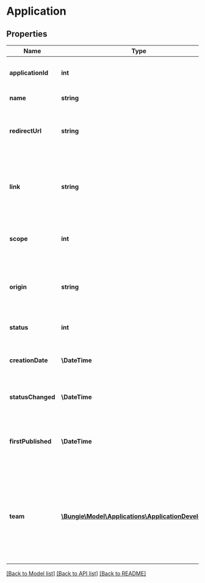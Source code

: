 # Application

## Properties
Name | Type | Description | Notes
------------ | ------------- | ------------- | -------------
**applicationId** | **int** | Unique ID assigned to the application | [optional] 
**name** | **string** | Name of the application | [optional] 
**redirectUrl** | **string** | URL used to pass the user&#39;s authorization code to the application | [optional] 
**link** | **string** | Link to website for the application where a user can learn more about the app. | [optional] 
**scope** | **int** | Permissions the application needs to work | [optional] 
**origin** | **string** | Value of the Origin header sent in requests generated by this application. | [optional] 
**status** | **int** | Current status of the application. | [optional] 
**creationDate** | **\DateTime** | Date the application was first added to our database. | [optional] 
**statusChanged** | **\DateTime** | Date the application status last changed. | [optional] 
**firstPublished** | **\DateTime** | Date the first time the application status entered the &#39;Public&#39; status. | [optional] 
**team** | [**\Bungie\Model\Applications\ApplicationDeveloper[]**](ApplicationDeveloper.md) | List of team members who manage this application on Bungie.net. Will always consist of at least the application owner. | [optional] 

[[Back to Model list]](../README.md#documentation-for-models) [[Back to API list]](../README.md#documentation-for-api-endpoints) [[Back to README]](../README.md)


